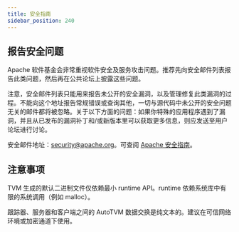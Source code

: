 ```yaml
---
title: 安全指南
sidebar_position: 240
---
```


## 报告安全问题

Apache 软件基金会非常重视软件安全及服务攻击问题。推荐先向安全邮件列表报告此类问题，然后再在公共论坛上披露这些问题。

注意，安全邮件列表只能用来报告未公开的安全漏洞，以及管理修复此类漏洞的过程。不能向这个地址报告常规错误或查询其他，一切与源代码中未公开的安全问题无关的邮件都将被忽略。关于以下方面的问题：如果你特殊的应用程序遇到了漏洞，并且从已发布的漏洞补丁和/或新版本里可以获取更多信息，则应发送至用户论坛进行讨论。

安全邮件地址：[security@apache.org](mailto:security@apache.org)。可查阅 [Apache 安全指南](https://www.apache.org/security/)。

## 注意事项

TVM 生成的默认二进制文件仅依赖最小 runtime API。runtime 依赖系统库中有限的系统调用（例如 malloc）。

跟踪器、服务器和客户端之间的 AutoTVM 数据交换是纯文本的。建议在可信网络环境或加密通道下使用。